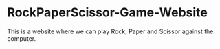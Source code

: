 # RockPaperScissor-Game-Website
This is a website where we can play Rock, Paper and Scissor against the computer.

